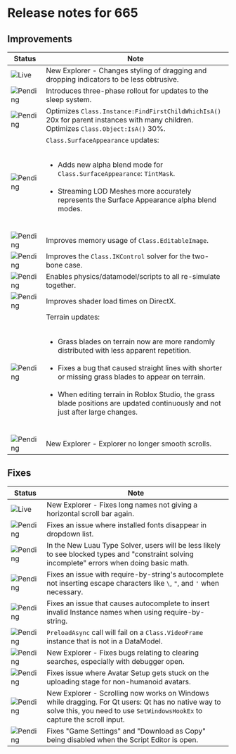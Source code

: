 # Release notes for 665

## Improvements

| Status | Note |
|--------|------|
| ![Live](https://img.shields.io/badge/Live-009E57?style=flat)  | New Explorer - Changes styling of dragging and dropping indicators to be less obtrusive. |
| ![Pending](https://img.shields.io/badge/Pending-DEA517?style=flat)  | Introduces three-phase rollout for updates to the sleep system. |
| ![Pending](https://img.shields.io/badge/Pending-DEA517?style=flat)  | Optimizes <code>Class.Instance:FindFirstChildWhichIsA()</code> 20x for parent instances with many children. Optimizes <code>Class.Object:IsA()</code> 30%. |
| ![Pending](https://img.shields.io/badge/Pending-DEA517?style=flat)  | <code>Class.SurfaceAppearance</code> updates:<br><ul><br><li>Adds new alpha blend mode for <code>Class.SurfaceAppearance</code>: <code>TintMask</code>.</li><br><li>Streaming LOD Meshes more accurately represents the Surface Appearance alpha blend modes.</li><br></ul> |
| ![Pending](https://img.shields.io/badge/Pending-DEA517?style=flat)  | Improves memory usage of <code>Class.EditableImage</code>. |
| ![Pending](https://img.shields.io/badge/Pending-DEA517?style=flat)  | Improves the <code>Class.IKControl</code> solver for the two-bone case. |
| ![Pending](https://img.shields.io/badge/Pending-DEA517?style=flat)  | Enables physics/datamodel/scripts to all re-simulate together. |
| ![Pending](https://img.shields.io/badge/Pending-DEA517?style=flat)  | Improves shader load times on DirectX. |
| ![Pending](https://img.shields.io/badge/Pending-DEA517?style=flat)  | Terrain updates:<br><ul><br><li>Grass blades on terrain now are more randomly distributed with less apparent repetition.</li><br><li>Fixes a bug that caused straight lines with shorter or missing grass blades to appear on terrain.</li><br><li>When editing terrain in Roblox Studio, the grass blade positions are updated continuously and not just after large changes.</li><br></ul> |
| ![Pending](https://img.shields.io/badge/Pending-DEA517?style=flat)  | New Explorer - Explorer no longer smooth scrolls. |
## Fixes

| Status | Note |
|--------|------|
| ![Live](https://img.shields.io/badge/Live-009E57?style=flat)  | New Explorer - Fixes long names not giving a horizontal scroll bar again. |
| ![Pending](https://img.shields.io/badge/Pending-DEA517?style=flat)  | Fixes an issue where installed fonts disappear in dropdown list. |
| ![Pending](https://img.shields.io/badge/Pending-DEA517?style=flat)  | In the New Luau Type Solver, users will be less likely to see blocked types and "constraint solving incomplete" errors when doing basic math. |
| ![Pending](https://img.shields.io/badge/Pending-DEA517?style=flat)  | Fixes an issue with require-by-string's autocomplete not inserting escape characters like <code>\\</code>, <code>\"</code>, and <code>\'</code> when necessary. |
| ![Pending](https://img.shields.io/badge/Pending-DEA517?style=flat)  | Fixes an issue that causes autocomplete to insert invalid Instance names when using require-by-string. |
| ![Pending](https://img.shields.io/badge/Pending-DEA517?style=flat)  | <code>PreloadAsync</code> call will fail on a <code>Class.VideoFrame</code> instance that is not in a DataModel. |
| ![Pending](https://img.shields.io/badge/Pending-DEA517?style=flat)  | New Explorer - Fixes bugs relating to clearing searches, especially with debugger open. |
| ![Pending](https://img.shields.io/badge/Pending-DEA517?style=flat)  | Fixes issue where Avatar Setup gets stuck on the uploading stage for non-humanoid avatars. |
| ![Pending](https://img.shields.io/badge/Pending-DEA517?style=flat)  | New Explorer - Scrolling now works on Windows while dragging. For Qt users: Qt has no native way to solve this, you need to use <code>SetWindowsHookEx</code> to capture the scroll input. |
| ![Pending](https://img.shields.io/badge/Pending-DEA517?style=flat)  | Fixes "Game Settings" and "Download as Copy" being disabled when the Script Editor is open. |
